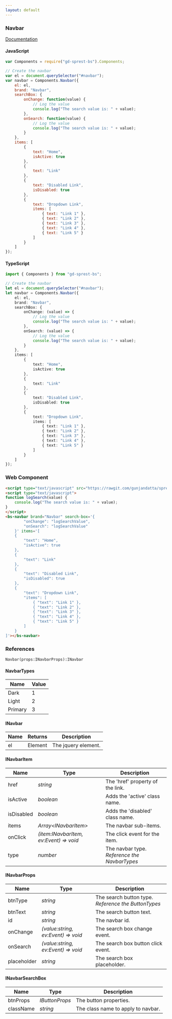 ```yaml
---
layout: default
---
```


### Navbar
[Documentation](https://getbootstrap.com/docs/4.1/components/navbar)

<div id="navbarDemo"></div>

#### JavaScript
```js
var Components = require("gd-sprest-bs").Components;

// Create the navbar
var el = document.querySelector("#navbar");
var navbar = Components.Navbar({
    el: el,
    brand: "Navbar",
    searchBox: {
        onChange: function(value) {
            // Log the value
            console.log("The search value is: " + value);
        },
        onSearch: function(value) {
            // Log the value
            console.log("The search value is: " + value);
        }
    },
    items: [
        {
            text: "Home",
            isActive: true
        },
        {
            text: "Link"
        },
        {
            text: "Disabled Link",
            isDisabled: true
        },
        {
            text: "Dropdown Link",
            items: [
                { text: "Link 1" },
                { text: "Link 2" },
                { text: "Link 3" },
                { text: "Link 4" },
                { text: "Link 5" }
            ]
        }
    ]
});
```

#### TypeScript

```ts
import { Components } from "gd-sprest-bs";

// Create the navbar
let el = document.querySelector("#navbar");
let navbar = Components.Navbar({
    el: el,
    brand: "Navbar",
    searchBox: {
        onChange: (value) => {
            // Log the value
            console.log("The search value is: " + value);
        },
        onSearch: (value) => {
            // Log the value
            console.log("The search value is: " + value);
        }
    },
    items: [
        {
            text: "Home",
            isActive: true
        },
        {
            text: "Link"
        },
        {
            text: "Disabled Link",
            isDisabled: true
        },
        {
            text: "Dropdown Link",
            items: [
                { text: "Link 1" },
                { text: "Link 2" },
                { text: "Link 3" },
                { text: "Link 4" },
                { text: "Link 5" }
            ]
        }
    ]
});
```

### Web Component

```html
<script type="text/javascript" src="https://rawgit.com/gunjandatta/sprest-bs/master/wc/dist/gd-sprest-bs.js"></script>
<script type="text/javascript">
function logSearch(value) {
    console.log("The search value is: " + value);
}
</script>
<bs-navbar brand="Navbar" search-box='{
        "onChange": "logSearchValue",
        "onSearch": "logSearchValue"
    }' items='[
    {
        "text": "Home",
        "isActive": true
    },
    {
        "text": "Link"
    },
    {
        "text": "Disabled Link",
        "isDisabled": true
    },
    {
        "text": "Dropdown Link",
        "items": [
            { "text": "Link 1" },
            { "text": "Link 2" },
            { "text": "Link 3" },
            { "text": "Link 4" },
            { "text": "Link 5" }
        ]
    }
]'></bs-navbar>
```

<bs-navbar brand="Navbar" search-box='{
        "onChange": "logSearchValue",
        "onSearch": "logSearchValue"
    }' items='[
    {
        "text": "Home",
        "isActive": true
    },
    {
        "text": "Link"
    },
    {
        "text": "Disabled Link",
        "isDisabled": true
    },
    {
        "text": "Dropdown Link",
        "items": [
            { "text": "Link 1" },
            { "text": "Link 2" },
            { "text": "Link 3" },
            { "text": "Link 4" },
            { "text": "Link 5" }
        ]
    }
]'></bs-navbar>

### References

```
Navbar(props:INavbarProps):INavbar
```

#### NavbarTypes

| Name | Value |
| --- | --- |
| Dark | 1 |
| Light | 2 |
| Primary | 3 |

#### INavbar

| Name | Returns | Description |
| --- | --- | --- |
| el | Element | The jquery element. |

#### INavbarItem

| Name | Type | Description |
| --- | --- | --- |
| href | _string_ | The 'href' property of the link. |
| isActive | _boolean_ | Adds the 'active' class name. |
| isDisabled | _boolean_ | Adds the 'disabled' class name. |
| items | _Array&lt;INavbarItem&gt;_ | The navbar sub-items. |
| onClick | _(item:INavbarItem, ev:Event) => void_ | The click event for the item. |
| type | _number_ | The navbar type. _Reference the NavbarTypes_ |

#### INavbarProps

| Name | Type | Description |
| --- | --- | --- |
| btnType | _string_ | The search button type. _Reference the ButtonTypes_ |
| btnText | _string_ | The search button text. |
| id | _string_ | The navbar id. |
| onChange | _(value:string, ev:Event) => void_ | The search box change event. |
| onSearch | _(value:string, ev:Event) => void_ | The search box button click event. |
| placeholder | _string_ | The search box placeholder. |

#### INavbarSearchBox

| Name | Type | Description |
| --- | --- | --- |
| btnProps | _IButtonProps_ | The button properties. |
| className | _string_ | The class name to apply to navbar. |

<script src="https://rawgit.com/gunjandatta/sprest-bs/master/wc/dist/gd-sprest-bs.js"></script>
<script type="text/javascript">
    function logSearchValue(value) {
        // Log the value
        console.log("The search value is: " + value);
    }

    // Wait for the window to be loaded
    window.addEventListener("load", function() {
        // See if a navbar exists
        var navbar = document.querySelector("#navbarDemo");
        if(navbar) {
            // Render the navbar
            $REST.Components.Navbar({
                el: navbar,
                brand: "Navbar",
                searchBox: {
                    onChange: logSearchValue,
                    onSearch: logSearchValue
                },
                items: [
                    {
                        text: "Home",
                        isActive: true
                    },
                    {
                        text: "Link"
                    },
                    {
                        text: "Disabled Link",
                        isDisabled: true
                    },
                    {
                        text: "Dropdown Link",
                        items: [
                            { text: "Link 1" },
                            { text: "Link 2" },
                            { text: "Link 3" },
                            { text: "Link 4" },
                            { text: "Link 5" }
                        ]
                    }
                ]
            });
        }
    });
</script>